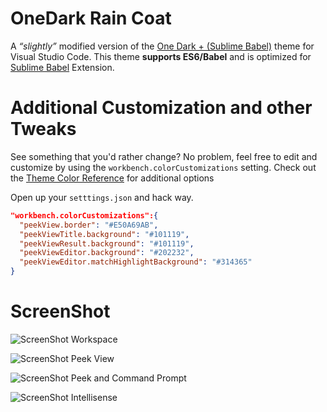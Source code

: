 # OneDark Rain Coat
A _“slightly”_ modified version of the [One Dark + (Sublime Babel)](https://marketplace.visualstudio.com/items?itemName=joshpeng.theme-onedark-sublime) theme for Visual Studio Code.
This theme **supports ES6/Babel** and is optimized for [Sublime Babel](https://marketplace.visualstudio.com/items?itemName=joshpeng.sublime-babel-vscode) Extension.

# Additional Customization and other Tweaks
See something that you'd rather change? No problem, feel free to edit and customize by using the `workbench.colorCustomizations` setting. Check out the [Theme Color Reference](https://code.visualstudio.com/docs/getstarted/theme-color-reference) for additional options

Open up your `setttings.json` and hack way.

```json
"workbench.colorCustomizations":{
  "peekView.border": "#E50A69AB",
  "peekViewTitle.background": "#101119",
  "peekViewResult.background": "#101119",
  "peekViewEditor.background": "#202232",
  "peekViewEditor.matchHighlightBackground": "#314365"
}
```

# ScreenShot
![ScreenShot Workspace](https://github.com/ginfuru/vscode-onedark-raincoat/blob/master/images/screenshotA.png)

![ScreenShot Peek View](https://github.com/ginfuru/vscode-onedark-raincoat/blob/master/images/screenshotB.png)

![ScreenShot Peek and Command Prompt](https://github.com/ginfuru/vscode-onedark-raincoat/blob/master/images/screenshotC.png)

![ScreenShot Intellisense](https://github.com/ginfuru/vscode-onedark-raincoat/blob/master/images/screenshotD.png)
